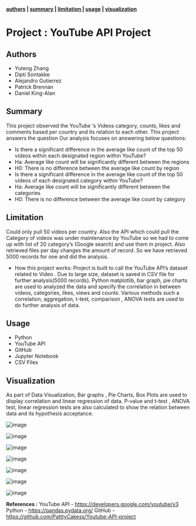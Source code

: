 **[authors](#authors) | [summary](#summary) | [limitation ](#limitation ) | [usage](#usage) | [visualization](#visualization)**



# Project :  YouTube API Project

## Authors
- Yuteng Zhang
-	Dipti Sontakke
-	Alejandro Gutierrez
-	Patrick Brennan
-	Daniel King-Alan

## Summary 
This project observed the YouTube ‘s Videos category, counts, likes and comments based per country and its relation to each other. This project answers the question
Our analysis focuses on answering below questions: 
-	Is there a significant difference in the average like count of the top 50 videos within each designated region within YouTube? 
-	Ha: Average like count will be significantly different between the regions 
-	H0: There is no difference between the average like count by region 
-	Is there a significant difference in the average like count of the top 50 videos of each designated category within YouTube? 
-	Ha: Average like count will be significantly different between the categories 
-	H0: There is no difference between the average like count by category 

## Limitation  
Could only pull 50 videos per country. Also the API which could pull the Category of videos was under maintenance  by YouTube so we had to come up with list of 20 category’s (Google search) and use them in project. Also retrieved files per day changes the amount of record. So we have retrieved 5000 records for one and did the analysis.

- How this project works: Project is built to call the YouTube API’s dataset related to Video . Due to large size,  dataset is saved in CSV file for further analysis(5000 records). Python matplotlib, bar graph, pie charts are used to analyzed the data and specify the correlation in between videos, categories, likes, views and counts. Various methods such a correlation, aggregation, t-test, comparison , ANOVA tests are used to do further analysis of data.

## Usage
- Python 
- YouTube API
- GitHub
- Jupyter Notebook
- CSV Files

## Visualization
As part of Data Visualization, Bar graphs , Pie Charts, Box Plots are used to display correlation and linear regression of data. P-value and t-test , ANOVA  test, linear regression tests are also calculated to show the relation between data and its hypothesis acceptance.

![image](https://user-images.githubusercontent.com/112952607/199349475-72270c04-68a7-4e91-afd6-8f12c7cae788.png)


![image](https://user-images.githubusercontent.com/112952607/199349492-fa91d4a3-e602-4ce6-82b1-e5a94b78986f.png)


![image](https://user-images.githubusercontent.com/112952607/199349506-a4139a2a-fed6-447b-8752-8b0463c83298.png)


![image](https://user-images.githubusercontent.com/112952607/199349525-c409162e-723f-43b7-a1f1-c8a0cd42b3ef.png)


![image](https://user-images.githubusercontent.com/112952607/199349545-c0935737-8dd7-48e0-97c0-69192c0dce1f.png)


![image](https://user-images.githubusercontent.com/112952607/199349565-3c1ceb17-e3e3-4b32-87c3-64da8044f16e.png)


![image](https://user-images.githubusercontent.com/112952607/199349582-ae9bc4ad-424f-4042-8dad-7867532847c1.png)

**References :** 
YouTube API -  https://developers.google.com/youtube/v3 
Python - https://pandas.pydata.org/ 
GitHub - https://github.com/PatttyCakess/Youtube-API-project 

